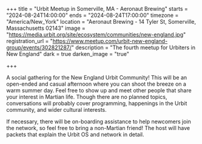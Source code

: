 +++ 
title = "Urbit Meetup in Somerville, MA - Aeronaut Brewing" 
starts = "2024-08-24T14:00:00" 
ends = "2024-08-24T17:00:00" 
timezone = "America/New_York" 
location = "Aeronaut Brewing - 14 Tyler St, Somerville, Massachusetts 02143" 
image = "https://media.urbit.org/site/ecosystem/communities/new-england.jpg" 
registration_url = "https://www.meetup.com/urbit-new-england-group/events/302821287/" 
description = "The fourth meetup for Urbiters in New England" 
dark = true 
darken_image = "true"

+++

A social gathering for the New England Urbit Community! This will be an open-ended and casual afternoon where you can shoot the breeze on a warm summer day. Feel free to show up and meet other people that share your interest in Martian life. Though there are no planned topics, conversations will probably cover programming, happenings in the Urbit community, and wider cultural interests. 

If necessary, there will be on-boarding assistance to help newcomers join the network, so feel free to bring a non-Martian friend! The host will have packets that explain the Urbit OS and network in detail.
